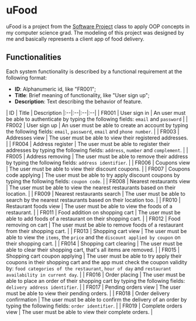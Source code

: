 


# uFood

uFood is a project from the [Software Project](https://sites.google.com/a/ic.ufal.br/comp215/) class to apply OOP concepts in my computer science grad. The modeling of this project was designed by me and basically represents a client app of food delivery.

## Functionalities

Each system functionality is described by a functional requirement at the following format:

* **ID**: Alphanumeric id, like "FR001";
* **Title**: Brief meaning of functionality, like "User sign up";
* **Description**: Text describing the behavior of feature.

| ID | Title | Description
|:--|:--|:--|:--|
| FR001 | User sign in | An user must be able to authenticate by typing the following fields: `email` and `password` |
| FR002 | User sign up | An user must be able to create an account by typing the following fields: `email`, `password`, `email` and `phone number`. |
| FR003 | Addresses view | The user must be able to view their registered addresses. |
| FR004 | Address register | The user must be able to register their addresses by typing the following fields: `address`, `number` and `complement`. |
| FR005 | Address removing | The user must be able to remove their address by typing the following fields: `address identifier`. |
| FR006 | Coupons view | The user must be able to view their discount coupons. |
| FR007 | Coupons code applying | The user must be able to try apply discount coupons by typing the following fields: `coupon code`. |
| FR008 | Nearest restaurants view | The user must be able to view the nearest restaurants based on their location. |
| FR009 | Nearest restaurants search | The user must be able to search by the nearest restaurants based on their location too. |
| FR010 | Restaurant foods view | The user must be able to view the foods of a restaurant. |
| FR011 | Food addition on shopping cart | The user must be able to add foods of a restaurant on their shopping cart. |
| FR012 | Food removing on cart | The user must be able to remove foods of a restaurant from their shopping cart. |
| FR013 | Shopping cart view | The user must be able to view the `items`, the `price` and the `discount applied by coupon` on their shopping cart. |
| FR014 | Shopping cart clearing | The user must be able to clear their shopping cart, that's all items are removed. |
| FR015 | Shopping cart coupon applying | The user must be able to try apply their coupons in their shopping cart and the app must check the coupon validity by: `food categories of the restaurant`, `hour of day` and `restaurant availability in current day`. |
| FR016 | Order placing | The user must be able to place an order of their shopping cart by typing the following fields: `delivery address identifier`. |
| FR017 | Pending orders view | The user must be able to view their pending orders. |
| FR018 | Order delivery confirmation | The user must be able to confirm the delivery of an order by typing the following fields: `order identifier`. |
| FR019 | Complete orders view | The user must be able to view their complete orders. |

